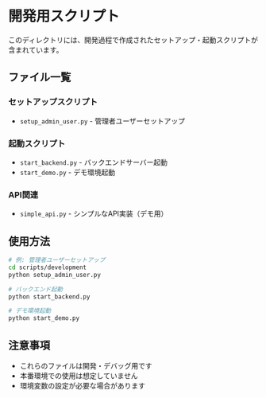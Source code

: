 # 開発用スクリプト

このディレクトリには、開発過程で作成されたセットアップ・起動スクリプトが含まれています。

## ファイル一覧

### セットアップスクリプト
- `setup_admin_user.py` - 管理者ユーザーセットアップ

### 起動スクリプト
- `start_backend.py` - バックエンドサーバー起動
- `start_demo.py` - デモ環境起動

### API関連
- `simple_api.py` - シンプルなAPI実装（デモ用）

## 使用方法

```bash
# 例: 管理者ユーザーセットアップ
cd scripts/development
python setup_admin_user.py

# バックエンド起動
python start_backend.py

# デモ環境起動
python start_demo.py
```

## 注意事項

- これらのファイルは開発・デバッグ用です
- 本番環境での使用は想定していません
- 環境変数の設定が必要な場合があります
